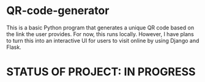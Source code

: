 # QR-code-generator
This is a basic Python program that generates a unique QR code based on the link the user provides. For now, this runs locally. However, I have plans to turn this into an interactive UI for users to visit online by using Django and Flask. 

# STATUS OF PROJECT: IN PROGRESS 
